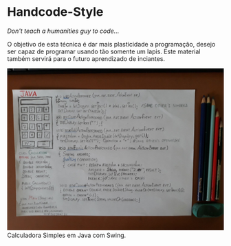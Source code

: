 # Handcode-Style
*Don't teach a humanities guy to code...*

O objetivo de esta técnica é dar mais plasticidade a programação, desejo ser capaz de programar usando tão somente um lapis.
Este material também servirá para o futuro aprendizado de inciantes.

![enter image description here](https://raw.githubusercontent.com/GuilhermyFranca/Handcode-Style/master/SimpleCalculator.jpg)
Calculadora Simples em Java com Swing.
